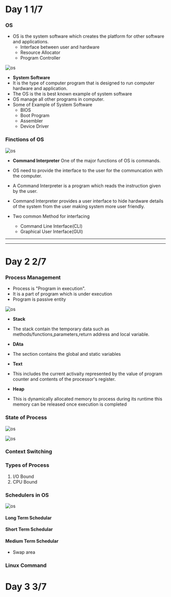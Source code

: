 # Day 1 1/7
### OS
- OS  is the system software which creates the platform for other software and applications.
	- Interface between user and hardware
	- Resource Allocator 
	- Program Controller

![os](https://github.com/shreeshailaya/c-dac/blob/main/Operating%20system/Media/1_os.png)

- **System Software**
- It is the type of computer program that is designed to run computer hardware and application.
- The OS is the is best known example of system software
- OS manage all other programs in computer.
- Some of Example of System Software
	- BIOS
	- Boot Program
	- Assembler
	- Device Driver
	


### Finctions of OS 

![os](https://github.com/shreeshailaya/c-dac/blob/main/Operating%20system/Media/2_os.png)

- **Command Interpreter**
One of the major functions of OS is commands.
- OS need to provide the interface to the user for the communcation with the computer.
- A Command Interpreter is a program which reads the instruction given by the user.
- Command Interpreter provides a user interface to hide hardware details of the system from the user making system more user friendly.

- Two common Method for interfacing
	- Command Line Interface(CLI)
	- Graphical User Interface(GUI)

***
***

# Day 2 2/7
### Process Management
- Process is "Program in execution".
- It is a part of program which is under execution
- Program is passive entity


![os](https://github.com/shreeshailaya/c-dac/blob/main/Operating%20system/Media/3_process.png)

- **Stack**

- The stack contain the temporary data such as methods/functions,parameters,return address and local variable.

- **DAta**
- The section contains the global and static variables

- **Text**
- This includes the current activaity represented by the value of program counter and contents of the processor's register.

- **Heap**
- This is dynamically allocated memory to process during its runtime this memory can be released once execution is completed

### State of Process
![os](https://github.com/shreeshailaya/c-dac/blob/main/Operating%20system/Media/4_process.png)

![os](https://github.com/shreeshailaya/c-dac/blob/main/Operating%20system/Media/5_process.png)


### Context Switching

### Types of Process
1. I/O Bound
2. CPU Bound

### Schedulers in OS 
![os](https://github.com/shreeshailaya/c-dac/blob/main/Operating%20system/Media/6_schedulers.png)

#### Long Term Schedular

#### Short Term Schedular

#### Medium Term Schedular
- Swap area


### Linux Command

# Day 3 3/7



